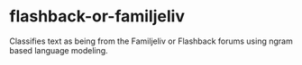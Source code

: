 # flashback-or-familjeliv
Classifies text as being from the Familjeliv or Flashback forums using ngram based language modeling.
